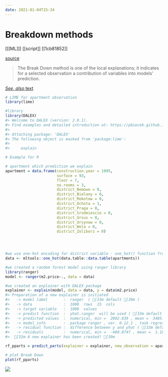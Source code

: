 ```yaml
---
date: 2021-01-04T15:34
---
```


# Breakdown methods

[[[ML]]]
[[script]]
[[1cb81852]]

[source](https://medium.com/responsibleml/basic-xai-with-dalex-part-4-break-down-method-2cd4de43abdd)
> The Break Down method is one of the local explanations; it indicates for a selected observation a contribution of variables into models’ prediction.

[*See, also* text](https://ema.drwhy.ai/breakDown.html#BDMethod)
``` r
# LIME for apartment observation
library(lime)

#library
library(DALEX)
#> Welcome to DALEX (version: 2.0.1).
#> Find examples and detailed introduction at: https://pbiecek.github.io/ema/
#> 
#> Attaching package: 'DALEX'
#> The following object is masked from 'package:lime':
#> 
#>     explain

# Example for R

# apartment which prediction we explain
apartment = data.frame(construction.year = 1995,
                       surface = 93,
                       floor = 7,
                       no.rooms = 3,
                       district_Bemowo = 0,
                       district_Bielany = 0,
                       district_Mokotow = 0,
                       district_Ochota = 1,
                       district_Praga = 0,
                       district_Srodmiescie = 0,
                       district_Ursus = 0,
                       district_Ursynow = 0,
                       district_Wola = 0,
                       district_Zoliborz = 0)




#we use one-hot encoding for district variable - one_hot() function from mltools
data <- mltools::one_hot(data.table::data.table(apartments))

#we created a random forest model using ranger library
library(ranger)
model <- ranger(m2.price~., data = data)

#we created an explainer with DALEX package
explainer <- explain(model, data = data, y = data$m2.price)
#> Preparation of a new explainer is initiated
#>   -> model label       :  ranger  ( [33m default [39m )
#>   -> data              :  1000  rows  15  cols 
#>   -> target variable   :  1000  values 
#>   -> predict function  :  yhat.ranger  will be used ( [33m default [39m )
#>   -> predicted values  :  numerical, min =  2002.839 , mean =  3485.833 , max =  5918.537  
#>   -> model_info        :  package ranger , ver. 0.12.1 , task regression ( [33m default [39m ) 
#>   -> residual function :  difference between y and yhat ( [33m default [39m )
#>   -> residuals         :  numerical, min =  -480.0747 , mean =  1.186195 , max =  724.3932  
#>  [32m A new explainer has been created! [39m

rf_pparts = predict_parts(explainer = explainer, new_observation = apartment, type = "break_down")

# plot Break Down
plot(rf_pparts)
```

![](https://i.imgur.com/eosNKuU.png)

